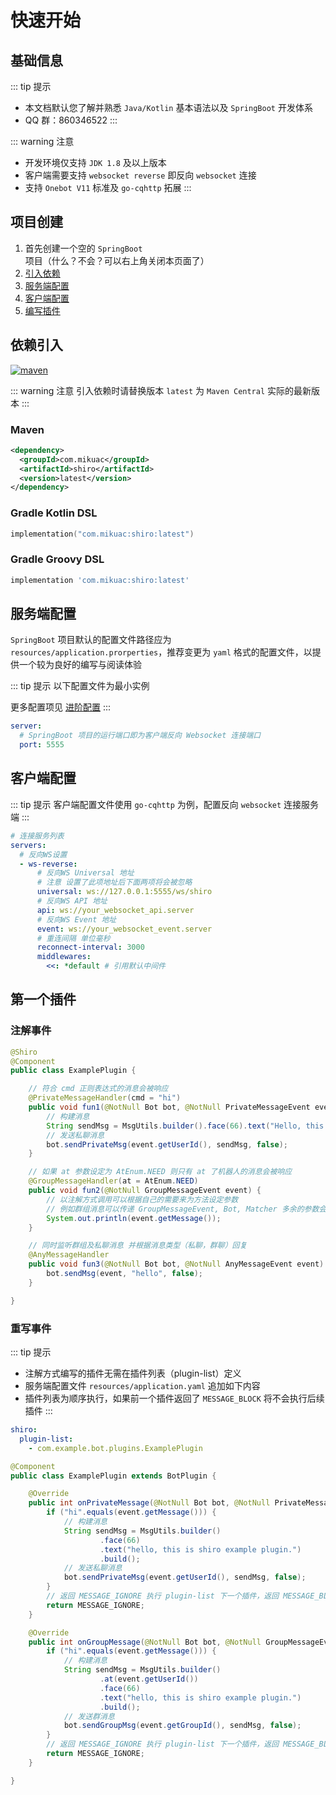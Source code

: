 # 快速开始

## 基础信息

::: tip 提示

- 本文档默认您了解并熟悉 `Java/Kotlin` 基本语法以及 `SpringBoot` 开发体系
- QQ 群：860346522
  :::

::: warning 注意

- 开发环境仅支持 `JDK 1.8` 及以上版本
- 客户端需要支持 `websocket reverse` 即反向 `websocket` 连接
- 支持 `Onebot V11` 标准及 `go-cqhttp` 拓展
  :::

## 项目创建

1. 首先创建一个空的 `SpringBoot` 项目（什么？不会？可以右上角关闭本页面了）
2. [引入依赖](#依赖引入)
3. [服务端配置](#服务端配置)
4. [客户端配置](#客户端配置)
5. [编写插件](#第一个插件)

## 依赖引入

<a href="https://search.maven.org/search?q=com.mikuac.shiro"><img src="https://img.shields.io/maven-central/v/com.mikuac/shiro.svg?label=Maven%20Central&style=flat-square" alt="maven" /></a>

::: warning 注意
引入依赖时请替换版本 `latest` 为 `Maven Central` 实际的最新版本
:::

### Maven

```xml
<dependency>
  <groupId>com.mikuac</groupId>
  <artifactId>shiro</artifactId>
  <version>latest</version>
</dependency>
```

### Gradle Kotlin DSL

```kotlin
implementation("com.mikuac:shiro:latest")
```

### Gradle Groovy DSL

```groovy
implementation 'com.mikuac:shiro:latest'
```

## 服务端配置

`SpringBoot` 项目默认的配置文件路径应为 `resources/application.prorperties`，推荐变更为 `yaml` 格式的配置文件，以提供一个较为良好的编写与阅读体验

::: tip 提示
以下配置文件为最小实例

更多配置项见 [进阶配置](advanced.html#进阶配置文件)
:::

```yaml
server:
  # SpringBoot 项目的运行端口即为客户端反向 Websocket 连接端口
  port: 5555
```

## 客户端配置

::: tip 提示
客户端配置文件使用 `go-cqhttp` 为例，配置反向 `websocket` 连接服务端
:::

```yaml
# 连接服务列表
servers:
  # 反向WS设置
  - ws-reverse:
      # 反向WS Universal 地址
      # 注意 设置了此项地址后下面两项将会被忽略
      universal: ws://127.0.0.1:5555/ws/shiro
      # 反向WS API 地址
      api: ws://your_websocket_api.server
      # 反向WS Event 地址
      event: ws://your_websocket_event.server
      # 重连间隔 单位毫秒
      reconnect-interval: 3000
      middlewares:
        <<: *default # 引用默认中间件
```

## 第一个插件

### 注解事件

```java
@Shiro
@Component
public class ExamplePlugin {

    // 符合 cmd 正则表达式的消息会被响应
    @PrivateMessageHandler(cmd = "hi")
    public void fun1(@NotNull Bot bot, @NotNull PrivateMessageEvent event, @NotNull Matcher matcher) {
        // 构建消息
        String sendMsg = MsgUtils.builder().face(66).text("Hello, this is shiro demo.").build();
        // 发送私聊消息
        bot.sendPrivateMsg(event.getUserId(), sendMsg, false);
    }

    // 如果 at 参数设定为 AtEnum.NEED 则只有 at 了机器人的消息会被响应
    @GroupMessageHandler(at = AtEnum.NEED)
    public void fun2(@NotNull GroupMessageEvent event) {
        // 以注解方式调用可以根据自己的需要来为方法设定参数
        // 例如群组消息可以传递 GroupMessageEvent, Bot, Matcher 多余的参数会被设定为 null
        System.out.println(event.getMessage());
    }

    // 同时监听群组及私聊消息 并根据消息类型（私聊，群聊）回复
    @AnyMessageHandler
    public void fun3(@NotNull Bot bot, @NotNull AnyMessageEvent event) {
        bot.sendMsg(event, "hello", false);
    }

}
```

### 重写事件

::: tip 提示

- 注解方式编写的插件无需在插件列表（plugin-list）定义
- 服务端配置文件 `resources/application.yaml` 追加如下内容
- 插件列表为顺序执行，如果前一个插件返回了 `MESSAGE_BLOCK` 将不会执行后续插件
  :::

```yaml
shiro:
  plugin-list:
    - com.example.bot.plugins.ExamplePlugin
```

```java
@Component
public class ExamplePlugin extends BotPlugin {

    @Override
    public int onPrivateMessage(@NotNull Bot bot, @NotNull PrivateMessageEvent event) {
        if ("hi".equals(event.getMessage())) {
            // 构建消息
            String sendMsg = MsgUtils.builder()
                    .face(66)
                    .text("hello, this is shiro example plugin.")
                    .build();
            // 发送私聊消息
            bot.sendPrivateMsg(event.getUserId(), sendMsg, false);
        }
        // 返回 MESSAGE_IGNORE 执行 plugin-list 下一个插件，返回 MESSAGE_BLOCK 则不执行下一个插件
        return MESSAGE_IGNORE;
    }

    @Override
    public int onGroupMessage(@NotNull Bot bot, @NotNull GroupMessageEvent event) {
        if ("hi".equals(event.getMessage())) {
            // 构建消息
            String sendMsg = MsgUtils.builder()
                    .at(event.getUserId())
                    .face(66)
                    .text("hello, this is shiro example plugin.")
                    .build();
            // 发送群消息
            bot.sendGroupMsg(event.getGroupId(), sendMsg, false);
        }
        // 返回 MESSAGE_IGNORE 执行 plugin-list 下一个插件，返回 MESSAGE_BLOCK 则不执行下一个插件
        return MESSAGE_IGNORE;
    }

}
```
